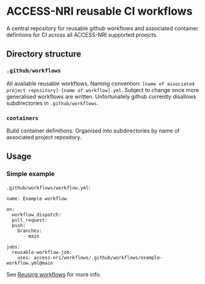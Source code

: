 # ACCESS-NRI reusable CI workflows
A central repository for reusable github workflows and associated container defintions for CI across all ACCESS-NRI supported proejcts.

## Directory structure
### `.github/workflows`
All available reusable workflows. Naming convention: `[name of associated project repository]-[name of workflow].yml`. Subject to change once more generalised workflows are written. Unfortunately github currently disallows subdirectories in `.github/workflows`.

### `containers`
Build container definitions. Organised into subdirectories by name of associated project repository.

## Usage
### Simple example
`.github/workflows/workflow.yml`:

```
name: Example workflow

on:
  workflow_dispatch:
  pull_request:
  push:
    branches:
      - main

jobs:
  reusable-workflow-job:
    uses: access-nri/workflows/.github/workflows/example-workflow.yml@main
```

See [Reusing workflows](https://docs.github.com/en/actions/using-workflows/reusing-workflows#calling-a-reusable-workflow) for more info.
